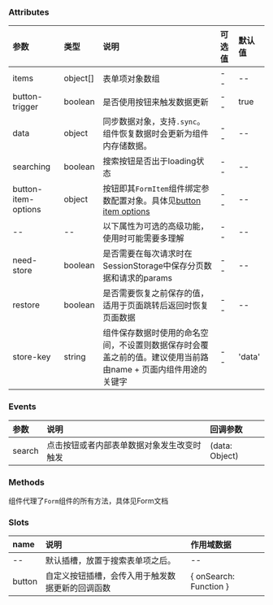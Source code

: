 ### Attributes

| 参数                | 类型     | 说明                                                                                                          | 可选值 | 默认值 |
| :------------------ | :------- | :------------------------------------------------------------------------------------------------------------ | :----- | :----- |
| items               | object[] | 表单项对象数组                                                                                                | --     | --     |
| button-trigger      | boolean  | 是否使用按钮来触发数据更新                                                                                    | --     | true   |
| data                | object   | 同步数据对象，支持`.sync`。组件恢复数据时会更新为组件内存储数据。                                             | --     | --     |
| searching           | boolean  | 搜索按钮是否出于loading状态                                                                                   | --     | --     |
| button-item-options | object   | 按钮即其`FormItem`组件绑定参数配置对象。具体见[button item options](#button-item-options)                     | --     | --     |
| --                  | --       | 以下属性为可选的高级功能，使用时可能需要多理解                                                                | --     | --     |
| need-store          | boolean  | 是否需要在每次请求时在SessionStorage中保存分页数据和请求的params                                              | --     | --     |
| restore             | boolean  | 是否需要恢复之前保存的值，适用于页面跳转后返回时恢复页面数据                                                  | --     | --     |
| store-key           | string   | 组件保存数据时使用的命名空间，不设置则数据保存时会覆盖之前的值。建议使用当前路由name + 页面内组件用途的关键字 | --     | 'data' |


### Events

| 参数   | 说明                                       | 回调参数       |
| :----- | :----------------------------------------- | :------------- |
| search | 点击按钮或者内部表单数据对象发生改变时触发 | (data: Object) |



### Methods

组件代理了`Form`组件的所有方法，具体见Form文档

### Slots

| name   | 说明                                             | 作用域数据             |
| :----- | :----------------------------------------------- | :--------------------- |
| --     | 默认插槽，放置于搜索表单项之后。                 | --                     |
| button | 自定义按钮插槽，会传入用于触发数据更新的回调函数 | { onSearch: Function } |
